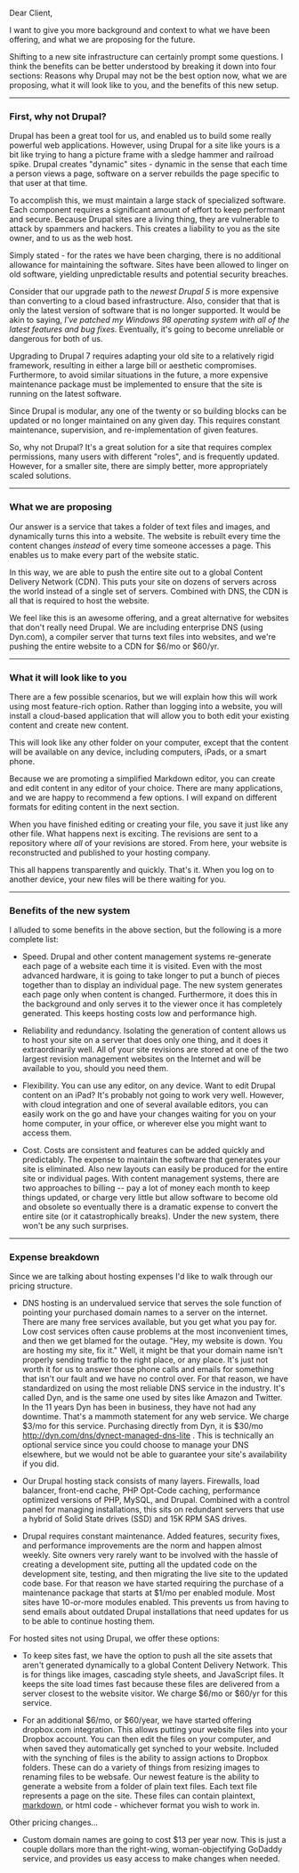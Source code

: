 Dear Client,

I want to give you more background and context to what we have been offering, and what we are proposing for the future.

Shifting to a new site infrastructure can certainly prompt some questions. I think the benefits can be better understood by breaking it down into four sections: Reasons why Drupal may not be the best option now, what we are proposing, what it will look like to you, and the benefits of this new setup.

___

### First, why not Drupal?

Drupal has been a great tool for us, and enabled us to build some really powerful web applications. However, using Drupal for a site like yours is a bit like trying to hang a picture frame with a sledge hammer and railroad spike. Drupal creates "dynamic" sites - dynamic in the sense that each time a person views a page, software on a server rebuilds the page specific to that user at that time.

To accomplish this, we must maintain a large stack of specialized software. Each component requires a significant amount of effort to keep performant and secure. Because Drupal sites are a living thing, they are vulnerable to attack by spammers and hackers. This creates a liability to you as the site owner, and to us as the web host.

Simply stated - for the rates we have been charging, there is no additional allowance for maintaining the software. Sites have been allowed to linger on old software, yielding unpredictable results and potential security breaches.

Consider that our upgrade path to the *newest Drupal 5* is more expensive than converting to a cloud based infrastructure. Also, consider that that is only the latest version of software that is no longer supported. It would be akin to saying, *I've patched my Windows 98 operating system with all of the latest features and bug fixes*. Eventually, it's going to become unreliable or dangerous for both of us.

Upgrading to Drupal 7 requires adapting your old site to a relatively rigid framework, resulting in either a large bill or aesthetic compromises. Furthermore, to avoid similar situations in the future, a more expensive maintenance package must be implemented to ensure that the site is running on the latest software.

Since Drupal is modular, any one of the twenty or so building blocks can be updated or no longer maintained on any given day. This requires constant maintenance, supervision, and re-implementation of given features.

So, why not Drupal? It's a great solution for a site that requires complex permissions, many users with different "roles", and is frequently updated. However, for a smaller site, there are simply better, more appropriately scaled solutions.

___

### What we are proposing

Our answer is a service that takes a folder of text files and images, and dynamically turns this into a website. The website is rebuilt every time the content changes *instead* of every time someone accesses a page. This enables us to make every part of the website static.

In this way, we are able to push the entire site out to a global Content Delivery Network (CDN). This puts your site on dozens of servers across the world instead of a single set of servers. Combined with DNS, the CDN is all that is required to host the website.

We feel like this is an awesome offering, and a great alternative for websites that don't really need Drupal. We are including enterprise DNS (using Dyn.com), a compiler server that turns text files into websites, and we're pushing the entire website to a CDN for $6/mo or $60/yr.

___

### What it will look like to you

There are a few possible scenarios, but we will explain how this will work using most feature-rich option. Rather than logging into a website, you will install a cloud-based application that will allow you to both edit your existing content and create new content.

This will look like any other folder on your computer, except that the content will be available on any device, including computers, iPads, or a smart phone.

Because we are promoting a simplified Markdown editor, you can create and edit content in any editor of your choice. There are many applications, and we are happy to recommend a few options. I will expand on different formats for editing content in the next section.

When you have finished editing or creating your file, you save it just like any other file. What happens next is exciting. The revisions are sent to a repository where *all* of your revisions are stored. From here, your website is reconstructed and published to your hosting company.

This all happens transparently and quickly. That's it. When you log on to another device, your new files will be there waiting for you.

___

### Benefits of the new system

I alluded to some benefits in the above section, but the following is a more complete list:

- Speed. Drupal and other content management systems re-generate each page of a website each time it is visited. Even with the most advanced hardware, it is going to take longer to put a bunch of pieces together than to display an individual page. The new system generates each page only when content is changed. Furthermore, it does this in the background and only serves it to the viewer once it has completely generated. This keeps hosting costs low and performance high.

- Reliability and redundancy. Isolating the generation of content allows us to host your site on a server that does only one thing, and it does it extraordinarily well. All of your site revisions are stored at one of the two largest revision management websites on the Internet and will be available to you, should you need them. 

- Flexibility. You can use any editor, on any device. Want to edit Drupal content on an iPad? It's probably not going to work very well. However, with cloud integration and one of several available editors, you can easily work on the go and have your changes waiting for you on your home computer, in your office, or wherever else you might want to access them.

- Cost. Costs are consistent and features can be added quickly and predictably. The expense to maintain the software that generates your site is eliminated. Also new layouts can easily be produced for the entire site or individual pages. With content management systems, there are two approaches to billing -- pay a lot of money each month to keep things updated, or charge very little but allow software to become old and obsolete so eventually there is a dramatic expense to convert the entire site (or it catastrophically breaks). Under the new system, there won't be any such surprises.

___

### Expense breakdown

Since we are talking about hosting expenses I'd like to walk through our pricing structure.

* DNS hosting is an undervalued service that serves the sole function of pointing your purchased domain names to a server on the internet. There are many free services available, but you get what you pay for. Low cost services often cause problems at the most inconvenient times, and then we get blamed for the outage. "Hey, my website is down. You are hosting my site, fix it." Well, it might be that your domain name isn't properly sending traffic to the right place, or any place. It's just not worth it for us to answer those phone calls and emails for something that isn't our fault and we have no control over. For that reason, we have standardized on using the most reliable DNS service in the industry. It's called Dyn, and is the same one used by sites like Amazon and Twitter. In the 11 years Dyn has been in business, they have not had any downtime. That's a mammoth statement for any web service. We charge $3/mo for this service. Purchasing directly from Dyn, it is $30/mo http://dyn.com/dns/dynect-managed-dns-lite . This is technically an optional service since you could choose to manage your DNS elsewhere, but we would not be able to guarantee your site's availability if you did.

* Our Drupal hosting stack consists of many layers. Firewalls, load balancer, front-end cache, PHP Opt-Code caching, performance optimized versions of PHP, MySQL, and Drupal. Combined with a control panel for managing installations, this sits on redundant servers that use a hybrid of Solid State drives (SSD) and 15K RPM SAS drives.

* Drupal requires constant maintenance. Added features, security fixes, and performance improvements are the norm and happen almost weekly. Site owners very rarely want to be involved with the hassle of creating a development site, putting all the updated code on the development site, testing, and then migrating the live site to the updated code base. For that reason we have started requiring the purchase of a maintenance package that starts at $1/mo per enabled module. Most sites have 10-or-more modules enabled. This prevents us from having to send emails about outdated Drupal installations that need updates for us to be able to continue hosting them.

For hosted sites not using Drupal, we offer these options:

* To keep sites fast, we have the option to push all the site assets that aren't generated dynamically to a global Content Delivery Network. This is for things like images, cascading style sheets, and JavaScript files. It keeps the site load times fast because these files are delivered from a server closest to the website visitor. We charge $6/mo or $60/yr for this service.

* For an additional $6/mo, or $60/year, we have started offering dropbox.com integration. This allows putting your website files into your Dropbox account. You can then edit the files on your computer, and when saved they automatically get synched to your website. Included with the synching of files is the ability to assign actions to Dropbox folders. These can do a variety of things from resizing images to renaming files to be websafe. Our newest feature is the ability to generate a website from a folder of plain text files. Each text file represents a page on the site. These files can contain plaintext, [markdown](), or html code - whichever format you wish to work in.

Other pricing changes...

* Custom domain names are going to cost $13 per year now. This is just a couple dollars more than the right-wing, woman-objectifying GoDaddy service, and provides us easy access to make changes when needed.
